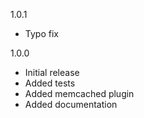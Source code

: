 1.0.1
- Typo fix

1.0.0
- Initial release
- Added tests
- Added memcached plugin
- Added documentation